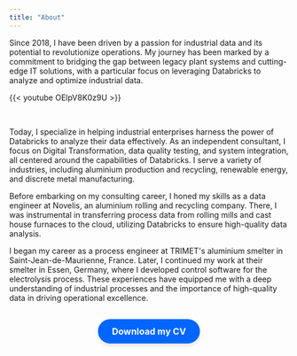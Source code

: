 ```yaml
---
title: "About"
---
```


Since 2018, I have been driven by a passion for industrial data and its potential to revolutionize operations. My journey has been marked by a commitment to bridging the gap between legacy plant systems and cutting-edge IT solutions, with a particular focus on leveraging Databricks to analyze and optimize industrial data.

{{< youtube OElpV8K0z9U >}}

<br>

Today, I specialize in helping industrial enterprises harness the power of Databricks to analyze their data effectively. As an independent consultant, I focus on Digital Transformation, data quality testing, and system integration, all centered around the capabilities of Databricks. I serve a variety of industries, including aluminium production and recycling, renewable energy, and discrete metal manufacturing.

Before embarking on my consulting career, I honed my skills as a data engineer at Novelis, an aluminium rolling and recycling company. There, I was instrumental in transferring process data from rolling mills and cast house furnaces to the cloud, utilizing Databricks to ensure high-quality data analysis.

I began my career as a process engineer at TRIMET's aluminium smelter in Saint-Jean-de-Maurienne, France. Later, I continued my work at their smelter in Essen, Germany, where I developed control software for the electrolysis process. These experiences have equipped me with a deep understanding of industrial processes and the importance of high-quality data in driving operational excellence.

<div style="text-align: center; margin: 30px 0;">
  <a href="/documents/CV_Denis_Gontcharov.pdf" 
     target="_blank" 
     download
     style="background-color: #0066ff; 
            color: white; 
            padding: 12px 25px; 
            border-radius: 25px; 
            font-weight: bold; 
            text-decoration: none; 
            display: inline-block;
            font-size: 16px;
            box-shadow: 0 4px 6px rgba(0,0,0,0.1);
            transition: all 0.3s ease;">
    Download my CV
  </a>
</div>
